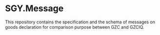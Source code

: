 # SGY.Message

This repository contains the specification and the schema of messages on goods declaration for comparison purpose between GZC and GZCIQ.

